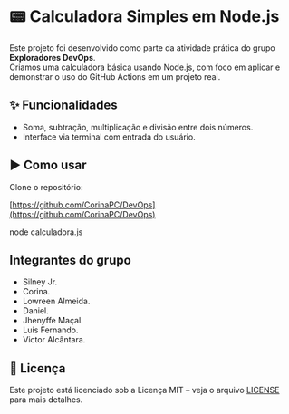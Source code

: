 # 📟 Calculadora Simples em Node.js

Este projeto foi desenvolvido como parte da atividade prática do grupo **Exploradores DevOps**.  
Criamos uma calculadora básica usando Node.js, com foco em aplicar e demonstrar o uso do GitHub Actions em um projeto real.

## ✨ Funcionalidades

- Soma, subtração, multiplicação e divisão entre dois números.  
- Interface via terminal com entrada do usuário.

## ▶️ Como usar

Clone o repositório:

[https://github.com/CorinaPC/DevOps](https://github.com/CorinaPC/DevOps)

node calculadora.js


## Integrantes do grupo

- Silney Jr.
- Corina.
- Lowreen Almeida.
- Daniel.
- Jhenyffe Maçal.
- Luis Fernando.
- Victor Alcântara.

## 📝 Licença

Este projeto está licenciado sob a Licença MIT – veja o arquivo
[LICENSE](LICENSE) para mais detalhes.


